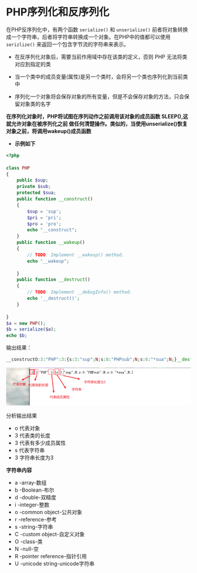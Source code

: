 # PHP序列化和反序列化

在PHP反序列化中，有两个函数 `serialize()` 和 `unserialize()` 前者将对象转换成一个字符串，后者将字符串转换成一个对象。在PHP中的值都可以使用 `serizlize()` 来返回一个包含字节流的字符串来表示。

- 在反序列化对象后，需要当前作用域中存在该类的定义，否则 PHP 无法将类对应到指定的类

- 当一个类中的成员变量(属性)是另一个类时，会将另一个类也序列化到当前类中
- 序列化一个对象将会保存对象的所有变量，但是不会保存对象的方法，只会保留对象类的名字

**在序列化对象时，PHP将试图在序列动作之前调用该对象的成员函数 SLEEP(),这就允许对象在被序列化之前 做任何清楚操作。类似的，当使用unserialize()恢复对象之前，将调用wakeup()成员函数**

- **示例如下**
```php
<?php

class PHP
{
    public $sup;
    private $sub;
    protected $sua;
    public function __construct()
    {
        $sup = 'sup';
        $pri = 'pri';
        $pro = 'pro';
        echo "__construct";
    }
    public function __wakeup()
    {
        // TODO: Implement __wakeup() method.
        echo "__wakeup";

    }
    public function __destruct()
    {
        // TODO: Implement __debugInfo() method.
        echo '__destruct()';
    }

}
$a = new PHP();
$b = serialize($a);
echo $b;
```

输出结果：
```php
__constructO:3:"PHP":3:{s:3:"sup";N;s:8:"PHPsub";N;s:6:"*sua";N;}__destruct()
```
![](img/1.png)

分析输出结果
- o 代表对象
- 3 代表类的长度
- 3 代表有多少成员属性
- s 代表字符串
- 3 字符串长度为3


**字符串内容**

- a -array-数组
- b -Boolean-布尔
- d -double-双精度
- i -integer-整数
- o -common object-公共对象
- r -reference-参考
- s -string-字符串
- C -custom object-自定义对象
- O -class-类
- N -null-空
- R -pointer reference-指针引用
- U -unicode string-unicode字符串





